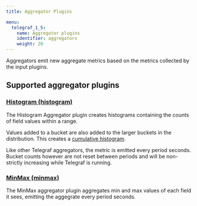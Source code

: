 ```yaml
---
title: Aggregator Plugins

menu:
  telegraf_1_5:
    name: Aggregator plugins
    identifier: aggregators
    weight: 20
---
```


Aggregators emit new aggregate metrics based on the metrics collected by the
input plugins.

## Supported aggregator plugins

### [Histogram (histogram)](https://github.com/influxdata/telegraf/tree/release-1.4/plugins/aggregators/histogram)

The Histogram Aggregator plugin creates histograms containing the counts of field values within a range.

Values added to a bucket are also added to the larger buckets in the distribution. This creates a [cumulative histogram](https://en.wikipedia.org/wiki/Histogram#/media/File:Cumulative_vs_normal_histogram.svg).

Like other Telegraf aggregators, the metric is emitted every period seconds. Bucket counts however are not reset between periods and will be non-strictly increasing while Telegraf is running.

### [MinMax (minmax)](https://github.com/influxdata/telegraf/tree/release-1.5/plugins/aggregators/minmax)

The MinMax aggregator plugin aggregates min and max values of each field it sees, emitting the aggegrate every period seconds.
